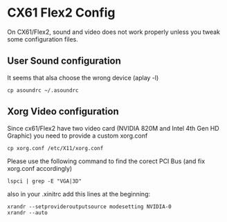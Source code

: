CX61 Flex2 Config
=================

On CX61/Flex2, sound and video does not work properly unless you tweak some configuration files.  

User Sound configuration
------------------------

It seems that alsa choose the wrong device (aplay -l)  
```
cp asoundrc ~/.asoundrc
```

Xorg Video configuration
------------------------

Since cx61/Flex2 have two video card (NVIDIA 820M and Intel 4th Gen HD Graphic) you need to provide a custom xorg.conf  
```
cp xorg.conf /etc/X11/xorg.conf
```
Please use the following command to find the corect PCI Bus (and fix xorg.conf accordingly)
```
lspci | grep -E "VGA|3D"
```

also in your .xinitrc add this lines at the beginning:  
```
xrandr --setprovideroutputsource modesetting NVIDIA-0
xrandr --auto
```
